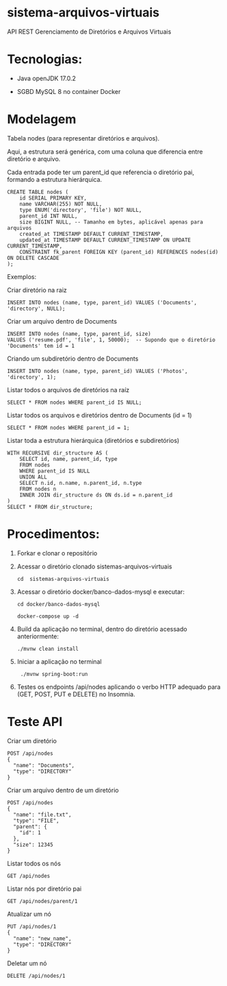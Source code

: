 # sistema-arquivos-virtuais
API REST Gerenciamento de Diretórios e Arquivos Virtuais

# Tecnologias:

- Java openJDK 17.0.2

- SGBD MySQL 8 no container Docker

# Modelagem
Tabela nodes (para representar diretórios e arquivos).

Aqui, a estrutura será genérica, com uma coluna que diferencia entre diretório e arquivo.

Cada entrada pode ter um parent_id que referencia o diretório pai, formando a estrutura hierárquica.

```
CREATE TABLE nodes (
    id SERIAL PRIMARY KEY,
    name VARCHAR(255) NOT NULL,
    type ENUM('directory', 'file') NOT NULL,
    parent_id INT NULL,
    size BIGINT NULL, -- Tamanho em bytes, aplicável apenas para arquivos
    created_at TIMESTAMP DEFAULT CURRENT_TIMESTAMP,
    updated_at TIMESTAMP DEFAULT CURRENT_TIMESTAMP ON UPDATE CURRENT_TIMESTAMP,
    CONSTRAINT fk_parent FOREIGN KEY (parent_id) REFERENCES nodes(id) ON DELETE CASCADE
);

```

Exemplos:

Criar diretório na raiz
```
INSERT INTO nodes (name, type, parent_id) VALUES ('Documents', 'directory', NULL);
```
Criar um arquivo dentro de Documents
```
INSERT INTO nodes (name, type, parent_id, size) 
VALUES ('resume.pdf', 'file', 1, 50000);  -- Supondo que o diretório 'Documents' tem id = 1
```
Criando um subdiretório dentro de Documents
```
INSERT INTO nodes (name, type, parent_id) VALUES ('Photos', 'directory', 1);
```
Listar todos o arquivos de diretórios na raíz
```
SELECT * FROM nodes WHERE parent_id IS NULL;
```
Listar todos os arquivos e diretórios dentro de Documents (id = 1)
```
SELECT * FROM nodes WHERE parent_id = 1;
```
Listar toda a estrutura hierárquica (diretórios e subdiretórios)
```
WITH RECURSIVE dir_structure AS (
    SELECT id, name, parent_id, type
    FROM nodes
    WHERE parent_id IS NULL  
    UNION ALL
    SELECT n.id, n.name, n.parent_id, n.type
    FROM nodes n
    INNER JOIN dir_structure ds ON ds.id = n.parent_id
)
SELECT * FROM dir_structure;

```

# Procedimentos:
  1. Forkar e clonar o repositório
  2. Acessar o diretório clonado sistemas-arquivos-virtuais
     
     ```
     cd  sistemas-arquivos-virtuais
     ```
  3. Acessar o diretório docker/banco-dados-mysql e executar:
     ```
     cd docker/banco-dados-mysql
     ```
     ```
     docker-compose up -d
     ```    
  4. Build da aplicação no terminal, dentro do diretório acessado anteriormente:
     ```
     ./mvnw clean install
     ```
  5. Iniciar a aplicação no terminal
     ```
      ./mvnw spring-boot:run
     ```
  6. Testes os endpoints /api/nodes aplicando o verbo HTTP adequado para (GET, POST, PUT e DELETE) no Insomnia.

# Teste API
Criar um diretório
```
POST /api/nodes
{
  "name": "Documents",
  "type": "DIRECTORY"
}
```
Criar um arquivo dentro de um diretório
```
POST /api/nodes
{
  "name": "file.txt",
  "type": "FILE",
  "parent": {
    "id": 1
  },
  "size": 12345
}
```
Listar todos os nós
```
GET /api/nodes
```
Listar nós por diretório pai
```
GET /api/nodes/parent/1
```
Atualizar um nó
```
PUT /api/nodes/1
{
  "name": "new_name",
  "type": "DIRECTORY"
}
```
Deletar um nó
```
DELETE /api/nodes/1
```
